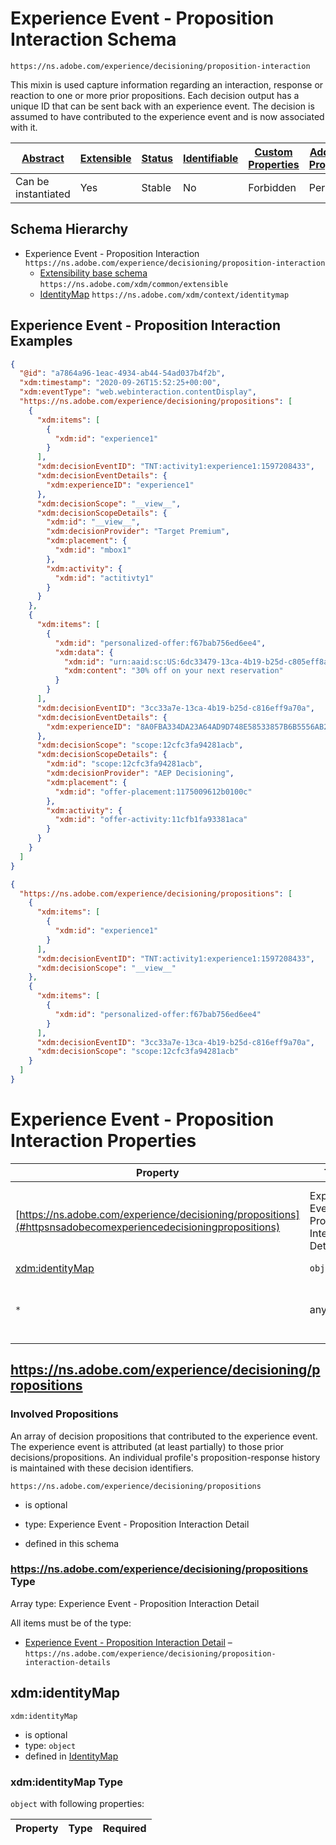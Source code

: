 
# Experience Event - Proposition Interaction Schema

```
https://ns.adobe.com/experience/decisioning/proposition-interaction
```

This mixin is used capture information regarding an interaction, response or reaction to one or more prior propositions. Each decision output has a unique ID that can be sent back with an experience event. The decision is assumed to have contributed to the experience event and is now associated with it.

| [Abstract](../../../../abstract.md) | [Extensible](../../../../extensions.md) | [Status](../../../../status.md) | [Identifiable](../../../../id.md) | [Custom Properties](../../../../extensions.md) | [Additional Properties](../../../../extensions.md) | Defined In |
|-------------------------------------|-----------------------------------------|---------------------------------|-----------------------------------|------------------------------------------------|----------------------------------------------------|------------|
| Can be instantiated | Yes | Stable | No | Forbidden | Permitted | [adobe/experience/decisioning/experienceevent-proposition-interaction.schema.json](adobe/experience/decisioning/experienceevent-proposition-interaction.schema.json) |
## Schema Hierarchy

* Experience Event - Proposition Interaction `https://ns.adobe.com/experience/decisioning/proposition-interaction`
  * [Extensibility base schema](../../../datatypes/extensible.schema.md) `https://ns.adobe.com/xdm/common/extensible`
  * [IdentityMap](../../../mixins/shared/identitymap.schema.md) `https://ns.adobe.com/xdm/context/identitymap`


## Experience Event - Proposition Interaction Examples

```json
{
  "@id": "a7864a96-1eac-4934-ab44-54ad037b4f2b",
  "xdm:timestamp": "2020-09-26T15:52:25+00:00",
  "xdm:eventType": "web.webinteraction.contentDisplay",
  "https://ns.adobe.com/experience/decisioning/propositions": [
    {
      "xdm:items": [
        {
          "xdm:id": "experience1"
        }
      ],
      "xdm:decisionEventID": "TNT:activity1:experience1:1597208433",
      "xdm:decisionEventDetails": {
        "xdm:experienceID": "experience1"
      },
      "xdm:decisionScope": "__view__",
      "xdm:decisionScopeDetails": {
        "xdm:id": "__view__",
        "xdm:decisionProvider": "Target Premium",
        "xdm:placement": {
          "xdm:id": "mbox1"
        },
        "xdm:activity": {
          "xdm:id": "actitivty1"
        }
      }
    },
    {
      "xdm:items": [
        {
          "xdm:id": "personalized-offer:f67bab756ed6ee4",
          "xdm:data": {
            "xdm:id": "urn:aaid:sc:US:6dc33479-13ca-4b19-b25d-c805eff8a69e",
            "xdm:content": "30% off on your next reservation"
          }
        }
      ],
      "xdm:decisionEventID": "3cc33a7e-13ca-4b19-b25d-c816eff9a70a",
      "xdm:decisionEventDetails": {
        "xdm:experienceID": "8A0FBA334DA23A64AD9D748E58533857B6B5556AB28328DCCC04DAE6E9F35430"
      },
      "xdm:decisionScope": "scope:12cfc3fa94281acb",
      "xdm:decisionScopeDetails": {
        "xdm:id": "scope:12cfc3fa94281acb",
        "xdm:decisionProvider": "AEP Decisioning",
        "xdm:placement": {
          "xdm:id": "offer-placement:1175009612b0100c"
        },
        "xdm:activity": {
          "xdm:id": "offer-activity:11cfb1fa93381aca"
        }
      }
    }
  ]
}
```

```json
{
  "https://ns.adobe.com/experience/decisioning/propositions": [
    {
      "xdm:items": [
        {
          "xdm:id": "experience1"
        }
      ],
      "xdm:decisionEventID": "TNT:activity1:experience1:1597208433",
      "xdm:decisionScope": "__view__"
    },
    {
      "xdm:items": [
        {
          "xdm:id": "personalized-offer:f67bab756ed6ee4"
        }
      ],
      "xdm:decisionEventID": "3cc33a7e-13ca-4b19-b25d-c816eff9a70a",
      "xdm:decisionScope": "scope:12cfc3fa94281acb"
    }
  ]
}
```


# Experience Event - Proposition Interaction Properties

| Property | Type | Required | Defined by |
|----------|------|----------|------------|
| [https://ns.adobe.com/experience/decisioning/propositions](#httpsnsadobecomexperiencedecisioningpropositions) | Experience Event - Proposition Interaction Detail | Optional | Experience Event - Proposition Interaction (this schema) |
| [xdm:identityMap](#xdmidentitymap) | `object` | Optional | [IdentityMap](../../../mixins/shared/identitymap.schema.md#xdmidentitymap) |
| `*` | any | Additional | this schema *allows* additional properties |

## https://ns.adobe.com/experience/decisioning/propositions
### Involved Propositions

An array of decision propositions that contributed to the experience event. The experience event is attributed (at least partially) to those prior decisions/propositions. An individual profile's proposition-response history is maintained with these decision identifiers.

`https://ns.adobe.com/experience/decisioning/propositions`
* is optional
* type: Experience Event - Proposition Interaction Detail

* defined in this schema

### https://ns.adobe.com/experience/decisioning/propositions Type


Array type: Experience Event - Proposition Interaction Detail

All items must be of the type:
* [Experience Event - Proposition Interaction Detail](proposition-interaction-detail.schema.md) – `https://ns.adobe.com/experience/decisioning/proposition-interaction-details`








## xdm:identityMap


`xdm:identityMap`
* is optional
* type: `object`
* defined in [IdentityMap](../../../mixins/shared/identitymap.schema.md#xdmidentitymap)

### xdm:identityMap Type


`object` with following properties:


| Property | Type | Required |
|----------|------|----------|





